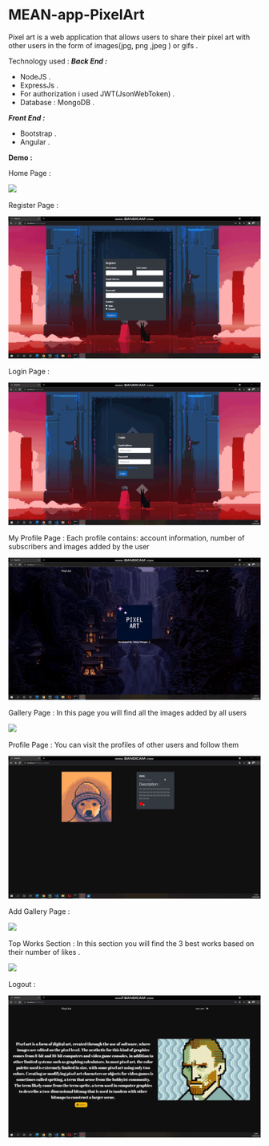 # MEAN-app-PixelArt

Pixel art is a web application that allows users to share their pixel art with other users in the form of images(jpg, png ,jpeg ) or gifs .

Technology used : 
***Back End :***
- NodeJS .
- ExpressJs .
- For authorization i used JWT(JsonWebToken) .
- Database : MongoDB .

***Front End :***
- Bootstrap .
- Angular .


**Demo :**

Home Page : 

![](https://github.com/Ramy99-dev/MEAN-app-PixelArt/blob/main/demo-gifs/bandicam-2021-08-01-21-48-19-562.gif)

Register Page :

![](https://github.com/Ramy99-dev/MEAN-app-PixelArt/blob/main/demo-gifs/bandicam-2021-08-01-21-49-42-341.gif)

Login Page : 

![](https://github.com/Ramy99-dev/MEAN-app-PixelArt/blob/main/demo-gifs/bandicam-2021-08-01-21-50-22-957.gif)

My Profile Page : 
Each profile contains: account information, number of subscribers and images added by the user


![](https://github.com/Ramy99-dev/MEAN-app-PixelArt/blob/main/demo-gifs/bandicam-2021-08-01-21-51-01-491.gif)

Gallery Page : 
In this page you will find all the images added by all users

![](https://github.com/Ramy99-dev/MEAN-app-PixelArt/blob/main/demo-gifs/bandicam-2021-08-01-21-57-50-218.gif)

Profile Page : 
You can visit the profiles of other users and follow them

![](https://github.com/Ramy99-dev/MEAN-app-PixelArt/blob/main/demo-gifs/bandicam-2021-08-01-21-58-19-694.gif)

Add Gallery Page : 

![](https://github.com/Ramy99-dev/MEAN-app-PixelArt/blob/main/demo-gifs/bandicam-2021-08-01-22-00-10-793.gif)

Top Works Section : 
In this section you will find the 3 best works based on their number of likes .

![](https://github.com/Ramy99-dev/MEAN-app-PixelArt/blob/main/demo-gifs/bandicam-2021-08-01-22-03-31-212.gif)

Logout :

![](https://github.com/Ramy99-dev/MEAN-app-PixelArt/blob/main/demo-gifs/bandicam-2021-08-01-22-04-28-060.gif)


